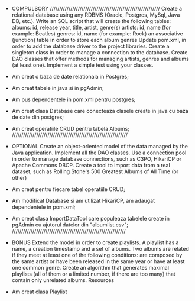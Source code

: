 - COMPULSORY
///////////////////////////////////////////////////////////
Create a relational database using any RDBMS (Oracle, Postgres, MySql, Java DB, etc.).
Write an SQL script that will create the following tables:
albums: id, release year, title, artist, genre(s)
artists: id, name (for example: Beatles)
genres: id, name (for example: Rock)
an associative (junction) table in order to store each album genres
Update pom.xml, in order to add the database driver to the project libraries.
Create a singleton class in order to manage a connection to the database.
Create DAO classes that offer methods for managing artists, genres and albums (at least one).
Implement a simple test using your classes.

- Am creat o baza de date relationala in Postgres;
- Am creat tabele in java si in pgAdmin;
- Am pus dependentele in pom.xml pentru postgres;
- Am creat clasa Database care conecteaza clasele create in java cu baza de date din postgres;
- Am creat operatiile CRUD pentru tabela Albums;
//////////////////////////////////////////////////////////////
- OPTIONAL
Create an object-oriented model of the data managed by the Java application.
Implement all the DAO classes.
Use a connection pool in order to manage database connections, such as C3PO, HikariCP or Apache Commons DBCP.
Create a tool to import data from a real dataset, such as Rolling Stone's 500 Greatest Albums of All Time (or other)

- Am creat pentru fiecare tabel operatiile CRUD;
- Am modificat Database si am utilizat HikariCP, am adaugat dependentele in pom.xml;
- Am creat clasa ImportDataTool care populeaza tabelele create in pgAdmin cu ajutorul datelor din "albumlist.csv"; 
/////////////////////////////////////////////////////////////
- BONUS
Extend the model in order to create playlists. A playlist has a name, a creation timestamp and a set of albums.
Two albums are related if they meet at least one of the following conditions: are composed by the same artist or have been released in the same year or have at least one common genre.
Create an algorithm that generates maximal playlists (all of them or a limited number, if there are too many) that contain only unrelated albums.
Resources
- Am creat clasa Playlist
